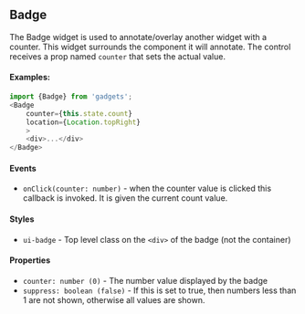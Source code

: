 <a name="module_Badge"></a>

## Badge
The Badge widget is used to annotate/overlay another widget with a
counter.  This widget surrounds the component it will annotate.  The
control receives a prop named `counter` that sets the actual value.

#### Examples:

```javascript
import {Badge} from 'gadgets';
<Badge
    counter={this.state.count}
    location={Location.topRight}
    >
    <div>...</div>
</Badge>
```

#### Events
- `onClick(counter: number)` - when the counter value is clicked this
callback is invoked.  It is given the current count value.

#### Styles
- `ui-badge` - Top level class on the `<div>` of the badge (not the
container)

#### Properties
- `counter: number (0)` - The number value displayed by the badge
- `suppress: boolean (false)` - If this is set to true, then numbers
less than 1 are not shown, otherwise all values are shown.

